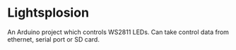 # Lightsplosion
An Arduino project which controls WS2811 LEDs. Can take control data from ethernet, serial port or SD card.
